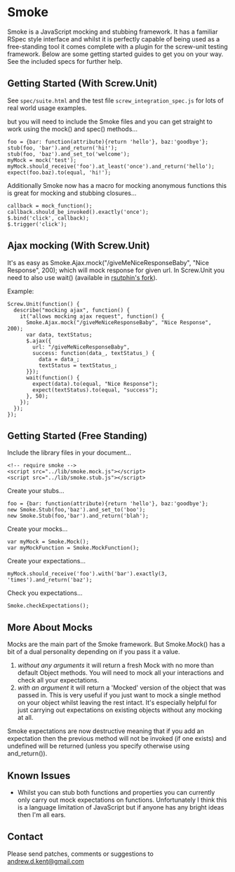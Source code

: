 Smoke
=====
Smoke is a JavaScript mocking and stubbing framework. It has a familiar RSpec style interface and whilst it is perfectly capable of being used as a free-standing tool it comes complete with a plugin for the screw-unit testing framework.
Below are some getting started guides to get you on your way. See the included specs for further help.

Getting Started (With Screw.Unit)
---------------------------------
See `spec/suite.html` and the test file `screw_integration_spec.js` for lots of real world usage examples.

but you will need to include the Smoke files and you can get straight to work using the mock() and spec() methods...

	foo = {bar: function(attribute){return 'hello'}, baz:'goodbye'};
	stub(foo, 'bar').and_return('hi!');
	stub(foo, 'baz').and_set_to('welcome');
	myMock = mock('test');
	myMock.should_receive('foo').at_least('once').and_return('hello');
	expect(foo.baz).to(equal, 'hi!');

Additionally Smoke now has a macro for mocking anonymous functions this is great for mocking and stubbing closures...

	callback = mock_function();
	callback.should_be_invoked().exactly('once');
	$.bind('click', callback);
	$.trigger('click');

Ajax mocking (With Screw.Unit)
-----------------------------

It's as easy as Smoke.Ajax.mock("/giveMeNiceResponseBaby", "Nice Response", 200); which will mock response for given url. In Screw.Unit you need to also use wait() (available in [rsutphin's fork](http://github.com/rsutphin/screw-unit/tree/master)).

Example:

    Screw.Unit(function() {
      describe("mocking ajax", function() {
        it("allows mocking ajax request", function() {
          Smoke.Ajax.mock("/giveMeNiceResponseBaby", "Nice Response", 200);
          var data, textStatus;
          $.ajax({
            url: "/giveMeNiceResponseBaby",
            success: function(data_, textStatus_) {
              data = data_;
              textStatus = textStatus_;
          }});
          wait(function() {
            expect(data).to(equal, "Nice Response");
            expect(textStatus).to(equal, "success");
          }, 50);
        });
      });
    });

Getting Started (Free Standing)
-------------------------------
Include the library files in your document...

	<!-- require smoke -->
	<script src="../lib/smoke.mock.js"></script>
	<script src="../lib/smoke.stub.js"></script>

Create your stubs...

	foo = {bar: function(attribute){return 'hello'}, baz:'goodbye'};
	new Smoke.Stub(foo,'baz').and_set_to('boo');
	new Smoke.Stub(foo,'bar').and_return('blah');

Create your mocks...

	var myMock = Smoke.Mock();
	var myMockFunction = Smoke.MockFunction();

Create your expectations...

	myMock.should_receive('foo').with('bar').exactly(3, 'times').and_return('baz');

Check you expectations...

	Smoke.checkExpectations();

More About Mocks
----------------
Mocks are the main part of the Smoke framework. But Smoke.Mock() has a bit of a dual personality depending on if you pass it a value.

1. *without any arguments* it will return a fresh Mock with no more than default Object methods. You will need to mock all your interactions and check all your expectations.
2. *with an argument* it will return a 'Mocked' version of the object that was passed in. This is very useful if you just want to mock a single method on your object whilst leaving the rest intact. It's especially helpful for just carrying out expectations on existing objects without any mocking at all.

Smoke expectations are now destructive meaning that if you add an expectation then the previous method will not be invoked (if one exists) and undefined will be returned (unless you specify otherwise using and_return()).

Known Issues
------------
* Whilst you can stub both functions and properties you can currently only carry out mock expectations on functions. Unfortunately I think this is a language limitation of JavaScript but if anyone has any bright ideas then I'm all ears.

Contact
-------
Please send patches, comments or suggestions to andrew.d.kent@gmail.com
